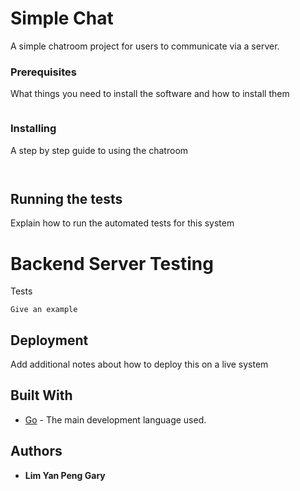 # Simple Chat

A simple chatroom project for users to communicate via a server.

### Prerequisites

What things you need to install the software and how to install them

```

```

### Installing

A step by step guide to using the chatroom

```

```


```

```


## Running the tests

Explain how to run the automated tests for this system

# Backend Server Testing

Tests

```
Give an example
```


## Deployment

Add additional notes about how to deploy this on a live system

## Built With

* [Go](https://golang.org/) - The main development language used.

## Authors

* **Lim Yan Peng Gary** 

